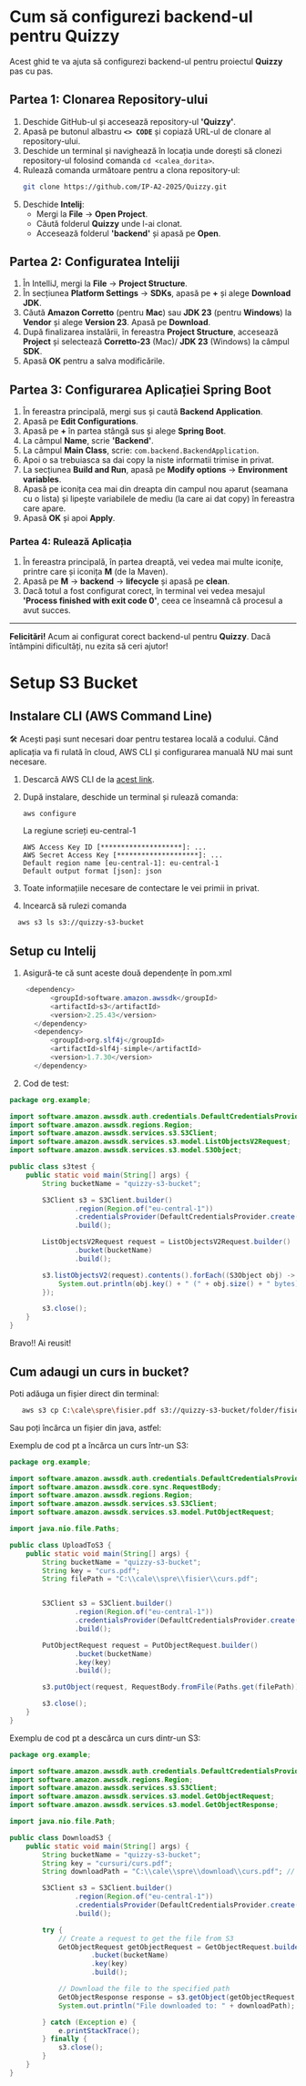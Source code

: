 # Cum să configurezi backend-ul pentru **Quizzy**

Acest ghid te va ajuta să configurezi backend-ul pentru proiectul **Quizzy** pas cu pas.

## Partea 1: Clonarea Repository-ului

1. Deschide GitHub-ul și accesează repository-ul **'Quizzy'**.
2. Apasă pe butonul albastru **`<> CODE`** și copiază URL-ul de clonare al repository-ului.
3. Deschide un terminal și navighează în locația unde dorești să clonezi repository-ul folosind comanda `cd <calea_dorita>`.
4. Rulează comanda următoare pentru a clona repository-ul:
   ```bash
   git clone https://github.com/IP-A2-2025/Quizzy.git
5. Deschide **Intelij**:
   - Mergi la **File** -> **Open Project**.
   - Căută folderul **Quizzy** unde l-ai clonat.
   - Accesează folderul **'backend'** și apasă pe **Open**.
  
## Partea 2: Configuratea Inteliji
1. În IntelliJ, mergi la **File** -> **Project Structure**.
2. În secțiunea **Platform Settings** -> **SDKs**, apasă pe **+** și alege **Download JDK**.
3. Căută **Amazon Corretto** (pentru **Mac**) sau **JDK 23** (pentru **Windows**) la **Vendor** și alege **Version 23**. Apasă pe **Download**.
4. După finalizarea instalării, în fereastra **Project Structure**, accesează **Project** și selectează **Corretto-23** (Mac)/ **JDK 23** (Windows) la câmpul **SDK**.
5. Apasă **OK** pentru a salva modificările.

## Partea 3: Configurarea Aplicației Spring Boot
1. În fereastra principală, mergi sus și caută **Backend Application**.
2. Apasă pe **Edit Configurations**.
3. Apasă pe **+** în partea stângă sus și alege **Spring Boot**.
4. La câmpul **Name**, scrie **'Backend'**.
5. La câmpul **Main Class**, scrie: `com.backend.BackendApplication`.
6. Apoi o sa trebuiasca sa dai copy la niste informatii trimise in privat.
7. La secțiunea **Build and Run**, apasă pe **Modify options** -> **Environment variables**.
8. Apasă pe iconița cea mai din dreapta din campul nou aparut (seamana cu o lista) și lipește variabilele de mediu (la care ai dat copy) în fereastra care apare.
9. Apasă **OK** și apoi **Apply**.

### Partea 4: Rulează Aplicația
1. În fereastra principală, în partea dreaptă, vei vedea mai multe iconițe, printre care și iconița **M** (de la Maven).
2. Apasă pe **M** -> **backend** -> **lifecycle** și apasă pe **clean**.
3. Dacă totul a fost configurat corect, în terminal vei vedea mesajul **'Process finished with exit code 0'**, ceea ce înseamnă că procesul a avut succes.

---

**Felicitări!** Acum ai configurat corect backend-ul pentru **Quizzy**. Dacă întâmpini dificultăți, nu ezita să ceri ajutor!


# Setup S3 Bucket

## Instalare CLI (AWS Command Line)
🛠️ Acești pași sunt necesari doar pentru testarea locală a codului. Când aplicația va fi rulată în cloud, AWS CLI și configurarea manuală NU mai sunt necesare.

1. Descarcă AWS CLI de la [acest link](https://awscli.amazonaws.com/AWSCLIV2.msi).
2. După instalare, deschide un terminal și rulează comanda:
   ```bash
   aws configure
   ```
   La regiune scrieți eu-central-1
   ```
   AWS Access Key ID [********************]: ...
   AWS Secret Access Key [********************]: ...
   Default region name [eu-central-1]: eu-central-1
   Default output format [json]: json
   ```
   
3. Toate informațiile necesare de contectare le vei primii in privat.

4. Incearcă să rulezi comanda 
 ```bash
   aws s3 ls s3://quizzy-s3-bucket
```

## Setup cu Intelij
1. Asigură-te că sunt aceste două dependențe în pom.xml
 ```java
     <dependency>
           <groupId>software.amazon.awssdk</groupId>
           <artifactId>s3</artifactId>
           <version>2.25.43</version>
       </dependency>
       <dependency>
           <groupId>org.slf4j</groupId>
           <artifactId>slf4j-simple</artifactId>
           <version>1.7.30</version>
       </dependency>
```
2. Cod de test:
```java
package org.example;

import software.amazon.awssdk.auth.credentials.DefaultCredentialsProvider;
import software.amazon.awssdk.regions.Region;
import software.amazon.awssdk.services.s3.S3Client;
import software.amazon.awssdk.services.s3.model.ListObjectsV2Request;
import software.amazon.awssdk.services.s3.model.S3Object;

public class s3test {
    public static void main(String[] args) {
        String bucketName = "quizzy-s3-bucket";

        S3Client s3 = S3Client.builder()
                .region(Region.of("eu-central-1"))
                .credentialsProvider(DefaultCredentialsProvider.create())
                .build();

        ListObjectsV2Request request = ListObjectsV2Request.builder()
                .bucket(bucketName)
                .build();

        s3.listObjectsV2(request).contents().forEach((S3Object obj) -> {
            System.out.println(obj.key() + " (" + obj.size() + " bytes)");
        });

        s3.close();
    }
}
```
Bravo!! Ai reusit!
## Cum adaugi un curs in bucket?
Poti adăuga un fișier direct din terminal:
```bash
   aws s3 cp C:\cale\spre\fisier.pdf s3://quizzy-s3-bucket/folder/fisier.pdf
```

Sau poți încărca un fișier din java, astfel:

Exemplu de cod pt a încărca un curs într-un S3:
```java
package org.example;

import software.amazon.awssdk.auth.credentials.DefaultCredentialsProvider;
import software.amazon.awssdk.core.sync.RequestBody;
import software.amazon.awssdk.regions.Region;
import software.amazon.awssdk.services.s3.S3Client;
import software.amazon.awssdk.services.s3.model.PutObjectRequest;

import java.nio.file.Paths;

public class UploadToS3 {
    public static void main(String[] args) {
        String bucketName = "quizzy-s3-bucket";
        String key = "curs.pdf";
        String filePath = "C:\\cale\\spre\\fisier\\curs.pdf";


        S3Client s3 = S3Client.builder()
                .region(Region.of("eu-central-1"))
                .credentialsProvider(DefaultCredentialsProvider.create())
                .build();

        PutObjectRequest request = PutObjectRequest.builder()
                .bucket(bucketName)
                .key(key)
                .build();

        s3.putObject(request, RequestBody.fromFile(Paths.get(filePath)));

        s3.close();
    }
}
```

Exemplu de cod pt a descărca un curs dintr-un S3:
```java
package org.example;

import software.amazon.awssdk.auth.credentials.DefaultCredentialsProvider;
import software.amazon.awssdk.regions.Region;
import software.amazon.awssdk.services.s3.S3Client;
import software.amazon.awssdk.services.s3.model.GetObjectRequest;
import software.amazon.awssdk.services.s3.model.GetObjectResponse;

import java.nio.file.Path;

public class DownloadS3 {
    public static void main(String[] args) {
        String bucketName = "quizzy-s3-bucket";
        String key = "cursuri/curs.pdf";
        String downloadPath = "C:\\cale\\spre\\download\\curs.pdf"; // Local path to save the file

        S3Client s3 = S3Client.builder()
                .region(Region.of("eu-central-1"))
                .credentialsProvider(DefaultCredentialsProvider.create())
                .build();

        try {
            // Create a request to get the file from S3
            GetObjectRequest getObjectRequest = GetObjectRequest.builder()
                    .bucket(bucketName)
                    .key(key)
                    .build();

            // Download the file to the specified path
            GetObjectResponse response = s3.getObject(getObjectRequest, Path.of(downloadPath));
            System.out.println("File downloaded to: " + downloadPath);

        } catch (Exception e) {
            e.printStackTrace();
        } finally {
            s3.close();
        }
    }
}
```

